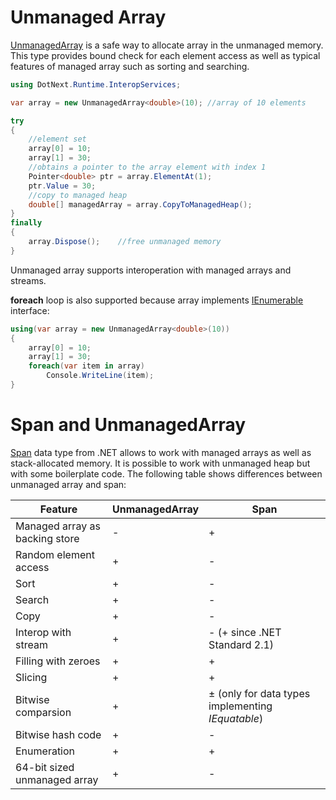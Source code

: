 Unmanaged Array
====
[UnmanagedArray](../../api/DotNext.Runtime.InteropServices.UnmanagedArray-1.yml) is a safe way to allocate array in the unmanaged memory. This type provides bound check for each element access as well as typical features of managed array such as sorting and searching.

```csharp
using DotNext.Runtime.InteropServices;

var array = new UnmanagedArray<double>(10); //array of 10 elements

try
{
    //element set
    array[0] = 10;
    array[1] = 30;
    //obtains a pointer to the array element with index 1
    Pointer<double> ptr = array.ElementAt(1);
    ptr.Value = 30;
    //copy to managed heap
    double[] managedArray = array.CopyToManagedHeap();
}
finally
{
    array.Dispose();    //free unmanaged memory
}
```

Unmanaged array supports interoperation with managed arrays and streams.

**foreach** loop is also supported because array implements [IEnumerable](https://docs.microsoft.com/en-us/dotnet/api/system.collections.generic.ienumerable-1) interface:
```csharp
using(var array = new UnmanagedArray<double>(10))
{
    array[0] = 10;
    array[1] = 30;
    foreach(var item in array)
        Console.WriteLine(item);
}
```

# Span and UnmanagedArray
[Span](https://docs.microsoft.com/en-us/dotnet/api/system.span-1) data type from .NET allows to work with managed arrays as well as stack-allocated memory. It is possible to work with unmanaged heap but with some boilerplate code. The following table shows differences between unmanaged array and span:

| Feature | UnmanagedArray | Span |
| ---- | ---- | ---- |
| Managed array as backing store | - | + |
| Random element access | + | - |
| Sort | + | - |
| Search | + | - |
| Copy | + | - |
| Interop with stream | + | - (+ since .NET Standard 2.1) |
| Filling with zeroes | + | + |
| Slicing | + | + |
| Bitwise comparsion | + | ± (only for data types implementing _IEquatable_) |
| Bitwise hash code | + | - |
| Enumeration | + | + |
| 64-bit sized unmanaged array | + | - |